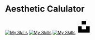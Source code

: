 # **Aesthetic Calulator**

[![My Skills](https://skillicons.dev/icons?i=html)](https://skillicons.dev)
[![My Skills](https://skillicons.dev/icons?i=sass)](https://skillicons.dev)
[![My Skills](https://skillicons.dev/icons?i=js)](https://skillicons.dev)
[<img src="./dist/assets/unsplash.svg" width="48" title="Unsplash" />](https://unsplash.com/)
